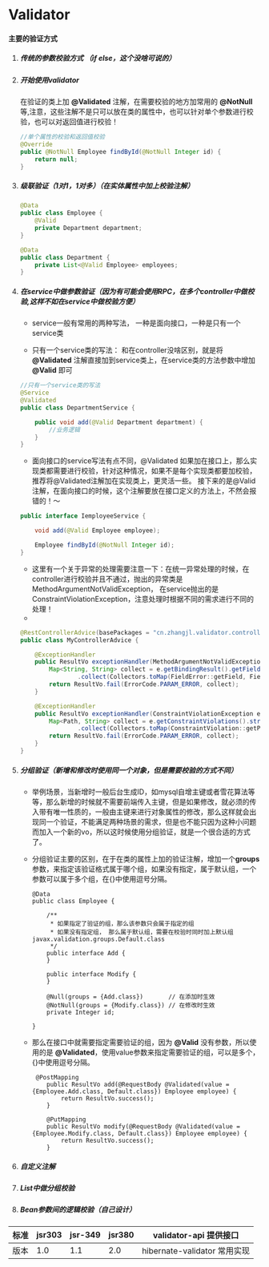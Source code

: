 # Validator

#### 主要的验证方式 

1. ##### 传统的参数校验方式 （if else，这个没啥可说的）

   

2. ##### 开始使用validator

   在验证的类上加 **@Validated** 注解，在需要校验的地方加常用的 **@NotNull** 等,注意，这些注解不是只可以放在类的属性中，也可以针对单个参数进行校验，也可以对返回值进行校验！

   ```java
   //单个属性的校验和返回值校验
   @Override
   public @NotNull Employee findById(@NotNull Integer id) {
       return null;
   }
   ```

   

3. ##### 级联验证（1对1，1对多）（在实体属性中加上校验注解）

   ```java
   @Data
   public class Employee {
       @Valid
       private Department department;
   }
   
   @Data
   public class Department {
       private List<@Valid Employee> employees;
   }
   
   ```

   

4. ##### 在service中做参数验证（因为有可能会使用RPC，在多个controller中做校验,这样不如在service中做校验方便）

   - service一般有常用的两种写法， 一种是面向接口，一种是只有一个service类

   - 只有一个service类的写法： 和在controller没啥区别，就是将 **@Validated** 注解直接加到service类上，在service类的方法参数中增加 **@Valid** 即可

   ```java
   //只有一个service类的写法
   @Service
   @Validated
   public class DepartmentService {
   
       public void add(@Valid Department department) {
           //业务逻辑
       }
   }
   ```

   - 面向接口的service写法有点不同，@Validated 如果加在接口上，那么实现类都需要进行校验，针对这种情况，如果不是每个实现类都要加校验，推荐将@Validated注解加在实现类上，更灵活一些。 接下来的是@Valid注解，在面向接口的时候，这个注解要放在接口定义的方法上，不然会报错的！～

   ```java
   public interface IemployeeService {
   
       void add(@Valid Employee employee);
   
       Employee findById(@NotNull Integer id);
   }
   ```

   - 这里有一个关于异常的处理需要注意一下：在统一异常处理的时候，在controller进行校验并且不通过，抛出的异常类是MethodArgumentNotValidException， 在service抛出的是ConstraintViolationException，注意处理时根据不同的需求进行不同的处理！
   - 

   ```java
   @RestControllerAdvice(basePackages = "cn.zhangjl.validator.controller")
   public class MyControllerAdvice {
   
       @ExceptionHandler
       public ResultVo exceptionHandler(MethodArgumentNotValidException e) {
           Map<String, String> collect = e.getBindingResult().getFieldErrors().stream()
                   .collect(Collectors.toMap(FieldError::getField, FieldError::getDefaultMessage));
           return ResultVo.fail(ErrorCode.PARAM_ERROR, collect);
       }
   
       @ExceptionHandler
       public ResultVo exceptionHandler(ConstraintViolationException e) {
           Map<Path, String> collect = e.getConstraintViolations().stream()
                   .collect(Collectors.toMap(ConstraintViolation::getPropertyPath, ConstraintViolation::getMessage));
           return ResultVo.fail(ErrorCode.PARAM_ERROR, collect);
       }
   }
   ```

   

5. ##### 分组验证（新增和修改时使用同一个对象，但是需要校验的方式不同）

   - 举例场景，当新增时一般后台生成ID，如mysql自增主键或者雪花算法等等，那么新增的时候就不需要前端传入主键，但是如果修改，就必须的传入带有唯一性质的，一般由主键来进行对象属性的修改，那么这样就会出现同一个验证，不能满足两种场景的需求，但是也不能只因为这种小问题而加入一个新的vo，所以这时候使用分组验证，就是一个很合适的方式了。

   - 分组验证主要的区别，在于在类的属性上加的验证注解，增加一个**groups**参数，来指定该验证格式属于哪个组，如果没有指定，属于默认组，一个参数可以属于多个组，在{}中使用逗号分隔。

     ```
     @Data
     public class Employee {
     
         /**
          * 如果指定了验证的组，那么该参数只会属于指定的组
          * 如果没有指定组， 那么属于默认组，需要在校验时同时加上默认组 javax.validation.groups.Default.class
          */
         public interface Add {
         }
     
         public interface Modify {
         }
     
         @Null(groups = {Add.class})       // 在添加时生效
         @NotNull(groups = {Modify.class}) // 在修改时生效
         private Integer id;
     
     }
     ```

   - 那么在接口中就需要指定需要验证的组，因为 **@Valid**  没有参数，所以使用的是 **@Validated**，使用value参数来指定需要验证的组，可以是多个，{}中使用逗号分隔。

     ```
      @PostMapping
         public ResultVo add(@RequestBody @Validated(value = {Employee.Add.class, Default.class}) Employee employee) {
             return ResultVo.success();
         }
     
         @PutMapping
         public ResultVo modify(@RequestBody @Validated(value = {Employee.Modify.class, Default.class}) Employee employee) {
             return ResultVo.success();
         }
     ```

     

6. ##### 自定义注解

   

7. ##### List中做分组校验

   

8. ##### Bean参数间的逻辑校验（自己设计）



| 标准 | jsr303 | jsr-349 | jsr380 | validator-api 提供接口       |
| ---- | ------ | ------- | ------ | ---------------------------- |
| 版本 | 1.0    | 1.1     | 2.0    | hibernate-validator 常用实现 |



